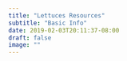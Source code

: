 ```yaml
---
title: "Lettuces Resources"
subtitle: "Basic Info"
date: 2019-02-03T20:11:37-08:00
draft: false
image: ""
---
```



